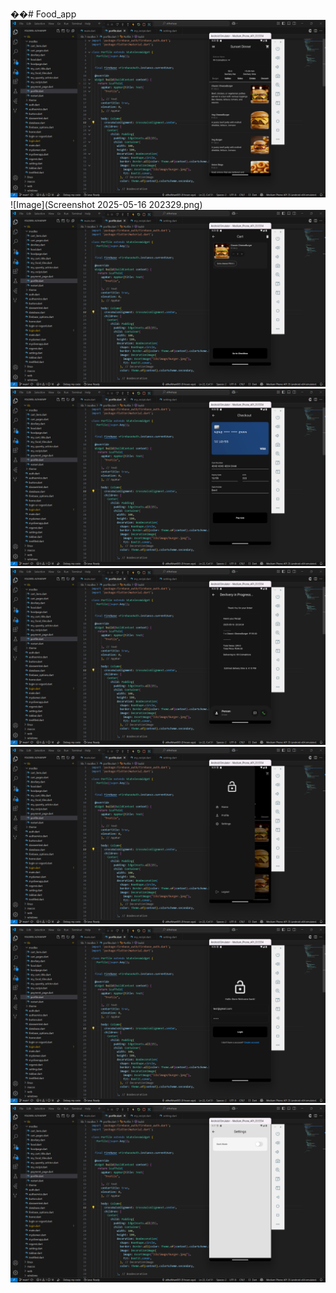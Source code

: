 ��#   F o o d _ a p p 
 
![Image](https://github.com/althaf-khan2005/Food_app/blob/9bb70a2bdca5edf38909a5217082d7a297f0a8d8/Screenshot%202025-05-16%20202223.png)
![Image](Screenshot 2025-05-16 202329.png)
![Image](https://github.com/althaf-khan2005/Food_app/blob/9bb70a2bdca5edf38909a5217082d7a297f0a8d8/Screenshot%202025-05-16%20202329.png)
![Image](https://github.com/althaf-khan2005/Food_app/blob/9bb70a2bdca5edf38909a5217082d7a297f0a8d8/Screenshot%202025-05-16%20202428.png)
![Image](https://github.com/althaf-khan2005/Food_app/blob/9bb70a2bdca5edf38909a5217082d7a297f0a8d8/Screenshot%202025-05-16%20202449.png)
![Image](https://github.com/althaf-khan2005/Food_app/blob/9bb70a2bdca5edf38909a5217082d7a297f0a8d8/Screenshot%202025-05-16%20202535.png)
![Image](https://github.com/althaf-khan2005/Food_app/blob/9bb70a2bdca5edf38909a5217082d7a297f0a8d8/Screenshot%202025-05-16%20202625.png)
![Image](https://github.com/althaf-khan2005/Food_app/blob/9bb70a2bdca5edf38909a5217082d7a297f0a8d8/Screenshot%202025-05-16%20202716.png)
